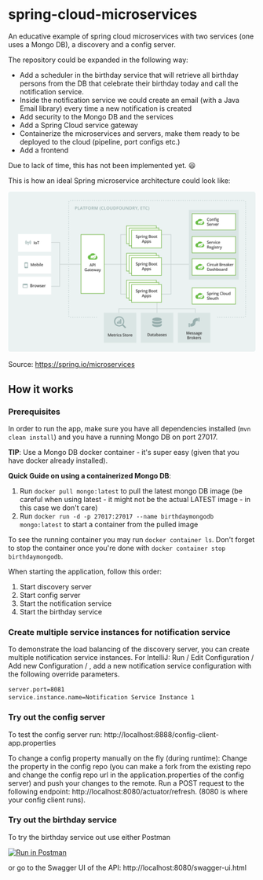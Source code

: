 # spring-cloud-microservices
An educative example of spring cloud microservices with two services (one uses a Mongo DB), a discovery and a config server.

The repository could be expanded in the following way:
- Add a scheduler in the birthday service that will retrieve all birthday persons from the DB that celebrate their birthday today and call the notification service.
- Inside the notification service we could create an email (with a Java Email library) every time a new notification is created
- Add security to the Mongo DB and the services
- Add a Spring Cloud service gateway
- Containerize the microservices and servers, make them ready to be deployed to the cloud (pipeline, port configs etc.)
- Add a frontend

Due to lack of time, this has not been implemented yet. :smiley:

This is how an ideal Spring microservice architecture could look like:

<img src="diagram-architecture-microservice.svg" alt="Spring Microservice architecture" width="600"/>

Source: https://spring.io/microservices

## How it works

### Prerequisites
In order to run the app, make sure you have all dependencies installed (```mvn clean install```) and you have a running Mongo DB on port 27017.

**TIP**: Use a Mongo DB docker container - it's super easy (given that you have docker already installed).

**Quick Guide on using a containerized Mongo DB**:
1. Run ```docker pull mongo:latest``` to pull the latest mongo DB image (be careful when using latest - it might not be the actual LATEST image - in this case we don't care)
2. Run ```docker run -d -p 27017:27017 --name birthdaymongodb mongo:latest``` to start a container from the pulled image

To see the running container you may run ```docker container ls```. Don't forget to stop the container once you're done with ```docker container stop birthdaymongodb```.

When starting the application, follow this order:
1. Start discovery server
2. Start config server
3. Start the notification service
4. Start the birthday service

### Create multiple service instances for notification service
To demonstrate the load balancing of the discovery server, you can create multiple notification service instances.
For IntelliJ: Run  / Edit Configuration / Add new Configuration / , add a new notification service configuration with the following override parameters.
```
server.port=8081
service.instance.name=Notification Service Instance 1
```

### Try out the config server
To test the config server run:
http://localhost:8888/config-client-app.properties

To change a config property manually on the fly (during runtime):
Change the property in the config repo (you can make a fork from the existing repo and change the config repo url in the application.properties of the config server) and push your changes to the remote.
Run a POST request to the following endpoint: http://localhost:8080/actuator/refresh. (8080 is where your config client runs).

### Try out the birthday service
To try the birthday service out use either Postman 

[![Run in Postman](https://run.pstmn.io/button.svg)](https://god.gw.postman.com/run-collection/12288443-fe2fea9b-2bdd-49d2-bf53-42cf443f9507?action=collection%2Ffork&collection-url=entityId%3D12288443-fe2fea9b-2bdd-49d2-bf53-42cf443f9507%26entityType%3Dcollection%26workspaceId%3D0ec8f1ad-ac66-4e6e-9818-f47a11e49dcd)

or go to the Swagger UI of the API: http://localhost:8080/swagger-ui.html
